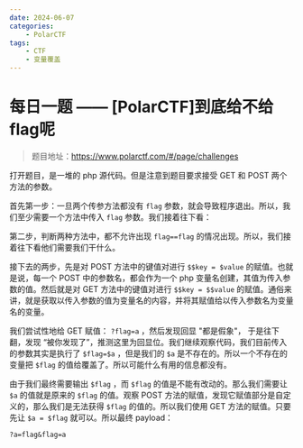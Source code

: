 ```yaml
---
date: 2024-06-07
categories: 
    - PolarCTF
tags:
    - CTF
    - 变量覆盖
---
```


# 每日一题 —— [PolarCTF]到底给不给flag呢

> 题目地址：<https://www.polarctf.com/#/page/challenges>

<!-- more -->

打开题目，是一堆的 php 源代码。但是注意到题目要求接受 GET 和 POST 两个方法的参数。

首先第一步：一旦两个传参方法都没有 `flag` 参数，就会导致程序退出。所以，我们至少需要一个方法中传入 `flag` 参数。我们接着往下看：

第二步，判断两种方法中，都不允许出现 `flag==flag` 的情况出现。所以，我们接着往下看他们需要我们干什么。

接下去的两步，先是对 POST 方法中的键值对进行 `$$key = $value` 的赋值。也就是说，每一个 POST 中的参数名，都会作为一个 php 变量名创建，其值为传入参数的值。然后就是对 GET 方法中的键值对进行 `$$key = $$value` 的赋值。通俗来讲，就是获取以传入参数的值为变量名的内容，并将其赋值给以传入参数名为变量名的变量。

我们尝试性地给 GET 赋值： `?flag=a` ，然后发现回显 "都是假象"， 于是往下翻，发现 “被你发现了”，推测这里为回显位。我们继续观察代码，我们目前传入的参数其实是执行了 `$flag=$a` ，但是我们的 `$a` 是不存在的。所以一个不存在的变量把 `$flag` 的值给覆盖了。所以可能什么有用的信息都没有。

由于我们最终需要输出 `$flag` ，而 `$flag` 的值是不能有改动的。那么我们需要让 `$a` 的值就是原来的 `$flag` 的值。观察 POST 方法的赋值，发现它赋值部分是自定义的，那么我们是无法获得 `$flag` 的值的。所以我们使用 GET 方法的赋值。只要先让 `$a = $flag` 就可以。所以最终 payload：

```
?a=flag&flag=a
```

